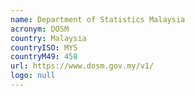 ```yaml
---
name: Department of Statistics Malaysia
acronym: DOSM
country: Malaysia
countryISO: MYS
countryM49: 458
url: https://www.dosm.gov.my/v1/
logo: null
---
```

